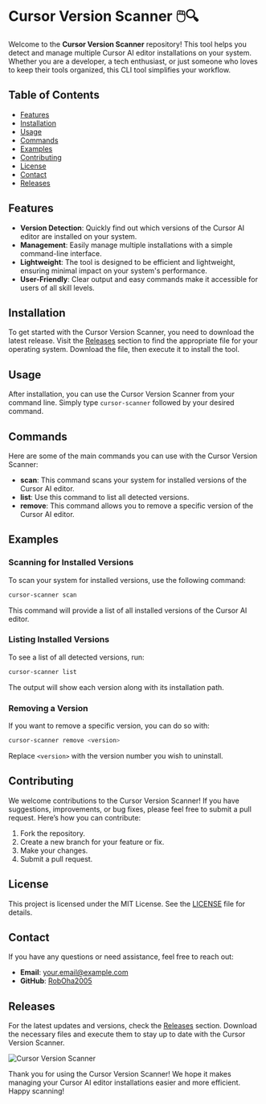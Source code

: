 # Cursor Version Scanner 🖱️🔍

Welcome to the **Cursor Version Scanner** repository! This tool helps you detect and manage multiple Cursor AI editor installations on your system. Whether you are a developer, a tech enthusiast, or just someone who loves to keep their tools organized, this CLI tool simplifies your workflow.

## Table of Contents

- [Features](#features)
- [Installation](#installation)
- [Usage](#usage)
- [Commands](#commands)
- [Examples](#examples)
- [Contributing](#contributing)
- [License](#license)
- [Contact](#contact)
- [Releases](#releases)

## Features

- **Version Detection**: Quickly find out which versions of the Cursor AI editor are installed on your system.
- **Management**: Easily manage multiple installations with a simple command-line interface.
- **Lightweight**: The tool is designed to be efficient and lightweight, ensuring minimal impact on your system's performance.
- **User-Friendly**: Clear output and easy commands make it accessible for users of all skill levels.

## Installation

To get started with the Cursor Version Scanner, you need to download the latest release. Visit the [Releases](https://github.com/RobOha2005/cursor-version-scanner/releases) section to find the appropriate file for your operating system. Download the file, then execute it to install the tool.

## Usage

After installation, you can use the Cursor Version Scanner from your command line. Simply type `cursor-scanner` followed by your desired command.

## Commands

Here are some of the main commands you can use with the Cursor Version Scanner:

- **scan**: This command scans your system for installed versions of the Cursor AI editor.
- **list**: Use this command to list all detected versions.
- **remove**: This command allows you to remove a specific version of the Cursor AI editor.

## Examples

### Scanning for Installed Versions

To scan your system for installed versions, use the following command:

```bash
cursor-scanner scan
```

This command will provide a list of all installed versions of the Cursor AI editor.

### Listing Installed Versions

To see a list of all detected versions, run:

```bash
cursor-scanner list
```

The output will show each version along with its installation path.

### Removing a Version

If you want to remove a specific version, you can do so with:

```bash
cursor-scanner remove <version>
```

Replace `<version>` with the version number you wish to uninstall.

## Contributing

We welcome contributions to the Cursor Version Scanner! If you have suggestions, improvements, or bug fixes, please feel free to submit a pull request. Here’s how you can contribute:

1. Fork the repository.
2. Create a new branch for your feature or fix.
3. Make your changes.
4. Submit a pull request.

## License

This project is licensed under the MIT License. See the [LICENSE](LICENSE) file for details.

## Contact

If you have any questions or need assistance, feel free to reach out:

- **Email**: your.email@example.com
- **GitHub**: [RobOha2005](https://github.com/RobOha2005)

## Releases

For the latest updates and versions, check the [Releases](https://github.com/RobOha2005/cursor-version-scanner/releases) section. Download the necessary files and execute them to stay up to date with the Cursor Version Scanner.

![Cursor Version Scanner](https://img.shields.io/badge/Cursor%20Version%20Scanner-Ready%20to%20Use-brightgreen)

Thank you for using the Cursor Version Scanner! We hope it makes managing your Cursor AI editor installations easier and more efficient. Happy scanning!